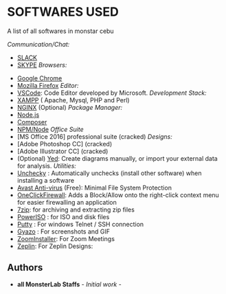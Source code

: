 # SOFTWARES USED

A list of all softwares in monstar cebu

*Communication/Chat:*
* [SLACK](https://slack.com/intl/en-ph/downloads/)
* [SKYPE](https://www.skype.com/en/get-skype/)
*Browsers:*
- [Google Chrome](https://www.google.com/chrome/)
- [Mozilla Firefox](https://www.mozilla.org/en-US/firefox/new/)
*Editor:*
- [VSCode](https://code.visualstudio.com/download/): Code Editor developed by Microsoft.
*Development Stack:*
- [XAMPP](https://www.apachefriends.org/download.html) ( Apache, Mysql, PHP and Perl)
- [NGINX](http://nginx.org/en/download.html) (Optional) 
*Package Manager:*
- [Node.js](https://nodejs.org/en/download/)
- [Composer](https://getcomposer.org/download/)
- [NPM/Node](https://www.npmjs.com/get-npm)
*Office Suite*
- [MS Office 2016] professional suite (cracked)
*Designs:*
- [Adobe Photoshop CC] (cracked)
- [Adobe Illustrator CC] (cracked)
- (Optional) [Yed](https://www.yworks.com/products/yed/download): Create diagrams manually, or import your external data for analysis.
*Utilities:*
- [Unchecky](https://unchecky.com/) : Automatically unchecks (install other software) when installing a software
- [Avast Anti-virus](https://www.avast.com/en-ph/) (Free): Minimal File System Protection 
- [OneClickFirewall](https://winaero.com/download.php): Adds a Block/Allow onto the right-click context menu for easier firewalling an application
- [7zip](https://www.7-zip.org/download.html): for archiving and extracting zip files
- [PowerISO](https://www.poweriso.com/download.php) : for ISO and disk files
- [Putty](https://www.putty.org/) : For windows Telnet / SSH connection
- [Gyazo](https://gyazo.com/download?dl=now&lang=en) : For screenshots and GIF
- [ZoomInstaller](https://zoom.us/support/download): For Zoom Meetings
- [Zeplin](https://zeplin.io/): For Zeplin Designs:


## Authors

* **all MonsterLab Staffs** - *Initial work* - 
